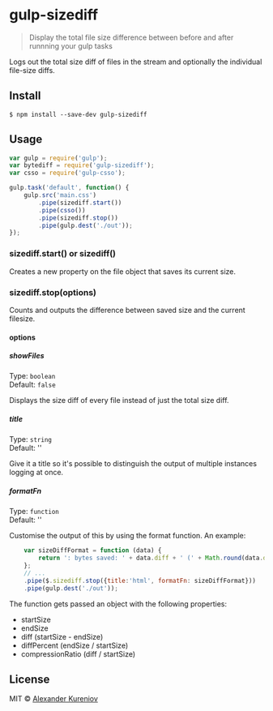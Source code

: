 # gulp-sizediff

> Display the total file size difference between before and after runnning your gulp tasks

Logs out the total size diff of files in the stream and optionally the individual file-size diffs.


## Install

```
$ npm install --save-dev gulp-sizediff
```


## Usage

```js
var gulp = require('gulp');
var bytediff = require('gulp-sizediff');
var csso = require('gulp-csso');

gulp.task('default', function() {
    gulp.src('main.css')
        .pipe(sizediff.start())
        .pipe(csso())
        .pipe(sizediff.stop())
        .pipe(gulp.dest('./out'));
});
```
 

### sizediff.start() or sizediff()

Creates a new property on the file object that saves its current size.

### sizediff.stop(options)

Counts and outputs the difference between saved size and the current filesize.

#### options
##### showFiles

Type: `boolean`  
Default: `false`

Displays the size diff of every file instead of just the total size diff.

##### title

Type: `string`  
Default: ''

Give it a title so it's possible to distinguish the output of multiple instances logging at once.

##### formatFn
Type: `function`  
Default: ''

Customise the output of this by using the format function. An example:

```js
	var sizeDiffFormat = function (data) {
		return ': bytes saved: ' + data.diff + ' (' + Math.round(data.diffPercent * 100)  + '%); compression ratio: ' + data.compressionRatio.toFixed(2);
	};
    // ...
    .pipe($.sizediff.stop({title:'html', formatFn: sizeDiffFormat}))
    .pipe(gulp.dest('./out'));
```
The function gets passed an object with the following properties:

* startSize
* endSize
* diff (startSize - endSize)
* diffPercent (endSize / startSize)
* compressionRatio (diff / startSize)

## License

MIT © [Alexander Kureniov](https://bitbucket.org/SkeLLLa/)
